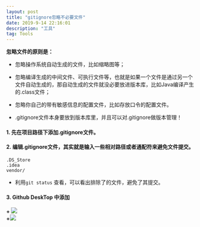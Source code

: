 ```yaml
---
layout: post
title: "gitignore忽略不必要文件"
date: 2019-9-14 22:16:01
description: "工具"
tag: Tools
---
```


**忽略文件的原则是：**

+ 忽略操作系统自动生成的文件，比如缩略图等；   

+ 忽略编译生成的中间文件、可执行文件等，也就是如果一个文件是通过另一个文件自动生成的，那自动生成的文件就没必要放进版本库，比如Java编译产生的.class文件；   
+ 忽略你自己的带有敏感信息的配置文件，比如存放口令的配置文件。   

+ .gitignore文件本身要放到版本库里，并且可以对.gitignore做版本管理！

#### 1. 先在项目路径下添加.gitignore文件。
#### 2. 编辑.gitignore文件，其实就是输入一些相对路径或者通配符来避免文件提交。
   
```
.DS_Store
.idea
vendor/

```

+ 利用`git status` 查看，可以看出排除了的文件，避免了其提交。

#### 3. Github DeskTop 中添加
   
**+ ![](https://tva1.sinaimg.cn/large/006y8mN6ly1g6zf27vt98j30gl07274e.jpg)**
<br>
**+![](https://tva1.sinaimg.cn/large/006y8mN6ly1g6zf27luccj30fp0c83ym.jpg)**